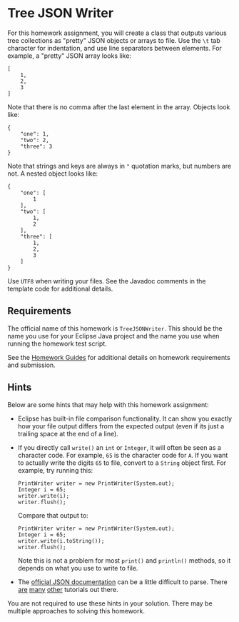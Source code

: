 Tree JSON Writer
=================================================

For this homework assignment, you will create a class that outputs various tree collections as "pretty" JSON objects or arrays to file. Use the `\t` tab character for indentation, and use line separators between elements. For example, a "pretty" JSON array looks like:

```
[
	1,
	2,
	3
]
```

Note that there is no comma after the last element in the array. Objects look like:

```
{
	"one": 1,
	"two": 2,
	"three": 3
}
```

Note that strings and keys are always in `"` quotation marks, but numbers are not. A nested object looks like:

```
{
	"one": [
		1
	],
	"two": [
		1,
		2
	],
	"three": [
		1,
		2,
		3
	]
}
```

Use `UTF8` when writing your files. See the Javadoc comments in the template code for additional details.

## Requirements ##

The official name of this homework is `TreeJSONWriter`. This should be the name you use for your Eclipse Java project and the name you use when running the homework test script.

See the [Homework Guides](https://usf-cs212-fall2018.github.io/guides/homework.html) for additional details on homework requirements and submission.

## Hints ##

Below are some hints that may help with this homework assignment:

- Eclipse has built-in file comparison functionality. It can show you exactly how your file output differs from the expected output (even if its just a trailing space at the end of a line).

- If you directly call `write()` an `int` or `Integer`, it will often be seen as a character code. For example, `65` is the character code for `A`. If you want to actually write the digits `65` to file, convert to a `String` object first. For example, try running this:
  ```
  PrintWriter writer = new PrintWriter(System.out);
  Integer i = 65;
  writer.write(i);
  writer.flush();
  ```
  
  Compare that output to:
  ```
  PrintWriter writer = new PrintWriter(System.out);
  Integer i = 65;
  writer.write(i.toString());
  writer.flush();
  ```
  
  Note this is not a problem for most `print()` and `println()` methods, so it depends on what you use to write to file.   

- The [official JSON documentation](http://www.json.org/) can be a little difficult to parse. There [are](https://en.wikipedia.org/wiki/JSON) [many](http://www.vogella.com/tutorials/JSON/article.html) [other](https://www.google.com/#q=json+examples) tutorials out there.

You are not required to use these hints in your solution. There may be multiple approaches to solving this homework.